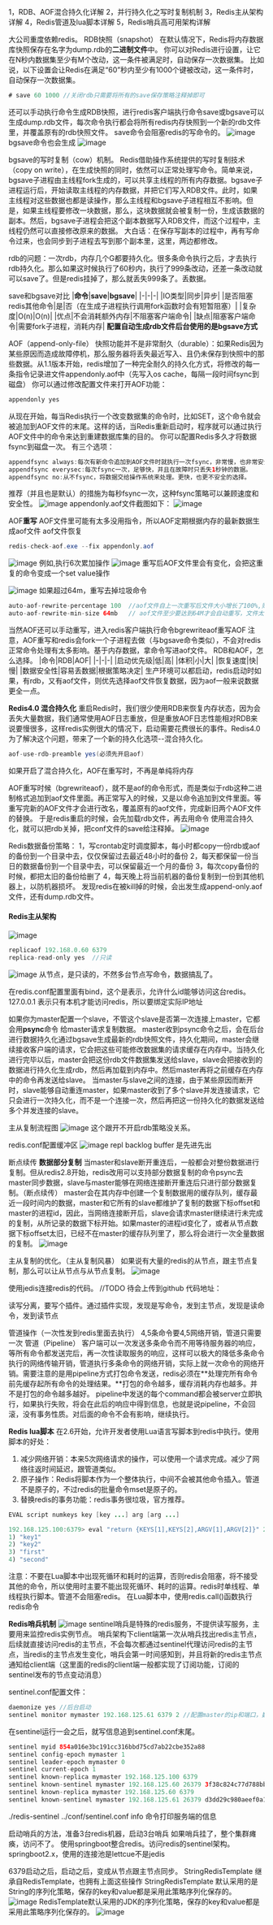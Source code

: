 1，RDB、AOF混合持久化详解
2，并行持久化之写时复制机制
3，Redis主从架构详解
4，Redis管道及lua脚本详解
5，Redis哨兵高可用架构详解

大公司重度依赖redis。
RDB快照（snapshot）
在默认情况下，Redis将内存数据库快照保存在名字为dump.rdb的**二进制文件**中。
你可以对Redis进行设置，让它在N秒内数据集至少有M个改动，这一条件被满足时，自动保存一次数据集。
比如说，以下设置会让Redis在满足“60”秒内至少有1000个键被改动，这一条件时，自动保存一次数据集。
```java
# save 60 1000 //关闭rdb只需要将所有的save保存策略注释掉即可
```

还可以手动执行命令生成RDB快照，进行redis客户端执行命令save或bgsave可以生成dump.rdb文件，每次命令执行都会将所有redis内存快照到一个新的rdb文件里，并覆盖原有的rdb快照文件。
save命令会阻塞redis的写命令的。
![image](../images/Snipaste_2022-05-03_16-07-58.png)
bgsave命令也会生成
![image](../images/Snipaste_2022-05-03_16-08-57.png)

bgsave的写时复制（cow）机制。
Redis借助操作系统提供的写时复制技术（copy on write），在生成快照的同时，依然可以正常处理写命令。简单来说，bgsave子进程由主线程fork生成的，可以共享主线程的所有内存数据。bgsave子进程运行后，开始读取主线程的内存数据，并把它们写入RDB文件。此时，如果主线程对这些数据也都是读操作，那么主线程和bgsave子进程相互不影响。但是，如果主线程要修改一块数据，那么，这块数据就会被复制一份，生成该数据的副本。然后，bgsave子进程会把这个副本数据写入RDB文件，而这个过程中，主线程仍然可以直接修改原来的数据。
大白话：在保存写副本的过程中，再有写命令过来，也会同步到子进程去写到那个副本里，这里，两边都修改。

rdb的问题：一次rdb，内存几个G都要持久化。很多条命令执行之后，才去执行rdb持久化。那么如果这时候执行了60秒内，执行了999条改动，还差一条改动就可以save了。但是redis挂掉了，那么就丢失999条了。丢数据。

save和bgsave对比
|**命令**|**save**|**bgsave**|
|-|-|-|
|IO类型|同步|异步|
|是否阻塞redis其他命令|是|否（在生成子进程执行调用fork函数时会有短暂阻塞）|
|复杂度|O(n)|O(n)|
|优点|不会消耗额外内存|不阻塞客户端命令|
|缺点|阻塞客户端命令|需要fork子进程，消耗内存|
**配置自动生成rdb文件后台使用的是bgsave方式**

AOF（append-only-file）
快照功能并不是非常耐久（durable）：如果Redis因为某些原因而造成故障停机，那么服务器将丢失最近写入、且仍未保存到快照中的那些数据。从1.1版本开始，redis增加了一种完全耐久的持久化方式，将修改的每一条指令记录进文件appendonly.aof中（先写入os cache，每隔一段时间fsync到磁盘）
你可以通过修改配置文件来打开AOF功能：
```java
appendonly yes
```
从现在开始，每当Redis执行一个改变数据集的命令时，比如SET，这个命令就会被追加到AOF文件的末尾。这样的话，当Redis重新启动时，程序就可以通过执行AOF文件中的命令来达到重建数据库集的目的。
你可以配置Redis多久才将数据fsync到磁盘一次。
有三个选项：
```java
appendfsync always:每次有新命令追加到AOF文件时就执行一次fsync，非常慢，也非常安全。
appendfsync everysec:每次fsync一次，足够快，并且在故障时只丢失1秒钟的数据。
appendfsync no:从不fsync，将数据交给操作系统来处理。更快，也更不安全的选择。
```
推荐（并且也是默认）的措施为每秒fsync一次，这种fsync策略可以兼顾速度和安全性。
![image](../images/Snipaste_2022-05-03_16-46-02.png)
appendonly.aof文件截图如下：
![image](../images/Snipaste_2022-05-03_16-46-58.png)

AOF**重写**
AOF文件里可能有太多没用指令，所以AOF定期根据内存的最新数据生成aof文件
aof文件恢复
```java
redis-check-aof.exe --fix appendonly.aof
```
![image](../images/Snipaste_2022-05-03_19-37-06.png)
例如,执行6次累加操作
![image](../images/Snipaste_2022-05-03_19-38-17.png)
重写后AOF文件里会有变化，会把这重复的命令变成一个set value操作

![image](../images/Snipaste_2022-05-03_19-39-38.png)
如果超过64m，重写去掉垃圾命令
```java
auto-aof-rewrite-percentage 100  //aof文件自上一次重写后文件大小增长了100%,则再次触发重写
auto-aof-rewrite-min-size 64mb   // aof文件至少要达到64M才会自动重写，文件太小恢复速度本来就很快，重写的意义不大
```
当然AOF还可以手动重写，进入redis客户端执行命令bgrewriteaof重写AOF
注意，AOF重写和redis会fork一个子进程去做（与bgsave命令类似），不会对redis正常命令处理有太多影响。基于内存数据，拿命令写进aof文件。
RDB和AOF，怎么选择。
|命令|RDB|AOF|
|-|-|-|
|启动优先级|低|高|
|体积|小|大|
|恢复速度|快|慢|
|数据安全性|容易丢数据|根据策略决定|
生产环境可以都启动，redis启动时如果，有rdb，又有aof文件，则优先选择aof文件恢复数据，因为aof一般来说数据更全一点。

**Redis4.0 混合持久化**
重启Redis时，我们很少使用RDB来恢复内存状态，因为会丢失大量数据，我们通常使用AOF日志重放，但是重放AOF日志性能相对RDB来说要慢很多，这样redis实例很大的情况下，启动需要花费很长的事件。Redis4.0为了解决这个问题，带来了一个新的持久化选项--混合持久化。
```java
aof-use-rdb-preamble yes(必须先开启aof)
```
如果开启了混合持久化，AOF在重写时，不再是单纯将内存

AOF重写时候（bgrewriteaof），就不是aof的命令形式，而是类似于rdb这种二进制格式追加到aof文件里面。再正常写入的时候，又是以命令追加到文件里面。等重写完新的AOF文件才会进行改名，覆盖原有的aof文件，完成新旧两个AOF文件的替换。
于是redis重启的时候，会先加载rdb文件，再去用命令
使用混合持久化，就可以把rdb关掉，把conf文件的save给注释掉。
![image](../images/Snipaste_2022-05-04_16-03-31.png)

Redis数据备份策略：
1，写crontab定时调度脚本，每小时都copy一份rdb或aof的备份到一个目录中去，仅仅保留过去最近48小时的备份
2，每天都保留一份当日的数据备份到一个目录中去，可以保留最近一个月的备份
3，每次copy备份的时候，都把太旧的备份给删了
4，每天晚上将当前机器的备份复制到一份到其他机器上，以防机器损坏。
发现redis在被kill掉的时候，会出发生成append-only.aof文件，还有dump.rdb文件。

#### Redis主从架构
![image](../images/Snipaste_2022-05-04_16-32-10.png)
```java
replicaof 192.168.0.60 6379
replica-read-only yes  //只读
```
![image](../images/Snipaste_2022-05-04_16-34-54.png)
从节点，是只读的，不然多台节点写命令，数据搞乱了。

在redis.conf配置里面有bind，这个是表示，允许什么id能够访问这台redis。
127.0.0.1 表示只有本机才能访问redis，所以要绑定实际IP地址

如果你为master配置一个slave，不管这个slave是否第一次连接上master，它都会用**psync**命令
给master请求复制数据。
master收到psync命令之后，会在后台进行数据持久化通过bgsave生成最新的rdb快照文件，持久化期间，master会继续接收客户端的请求，它会把这些可能修改数据集的请求缓存在内存中。当持久化进行完毕以后，master会把这份rdb文件数据集发送给slave，slave会把接收到的数据进行持久化生成rdb，然后再加载到内存中。然后master再将之前缓存在内存中的命令再发送给slave。
当master与slave之间的连接，由于某些原因而断开时，slave能够自动重连master，如果master收到了多个slave并发连接请求，它只会进行一次持久化，而不是一个连接一次，然后再把这一份持久化的数据发送给多个并发连接的slave。

主从复制流程图
![image](../images/Snipaste_2022-05-04_19-15-52.png)
这个跟开不开启rdb策略没关系。

redis.conf配置缓冲区
![image](../images/Snipaste_2022-05-04_19-21-09.png)
repl backlog buffer 是先进先出 

断点续传
**数据部分复制**
当master和slave断开重连后，一般都会对整份数据进行复制。但从redis2.8开始，redis改用可以支持部分数据复制的命令psync去master同步数据，slave与master能够在网络连接断开重连后只进行部分数据复制。（断点续传）
master会在其内存中创建一个复制数据用的缓存队列，缓存最近一段时间内的数据，master和它所有的slave都维护了复制的数据下标offset和master的进程id，因此，当网络连接断开后，slave会请求master继续进行未完成的复制，从所记录的数据下标开始。如果master的进程id变化了，或者从节点数据下标offset太旧，已经不在master的缓存队列里了，那么将会进行一次全量数据的复制。
![image](../images/Snipaste_2022-05-04_22-34-43.png)


主从复制的优化。（主从复制风暴）
如果说有大量的redis的从节点，跟主节点复制，那么可以让从节点与从节点复制。
![image](../images/Snipaste_2022-05-04_22-35-54.png)

使用jedis连接redis的代码。
//TODO 待会上传到github
代码地址：<a href=""></a>

读写分离，要写个插件。通过插件实现，发现是写命令，发到主节点，发现是读命令，发到读节点

管道操作（一次性发到redis里面去执行）
4,5条命令要4,5网络开销，管道只需要一次
管道（Pipeline）
客户端可以一次发送多条命令而不用等待服务器的响应，等所有命令都发送完后，再一次性读取服务的响应，这样可以极大的降低多条命令执行的网络传输开销，管道执行多条命令的网络开销，实际上就一次命令的网络开销。需要注意的是用pipeline方式打包命令发送，redis必须在**处理完所有命令前先缓存起所有命令的处理结果。**打包的命令越多，缓存消耗内存也越多。并不是打包的命令越多越好。
pipeline中发送的每个command都会被server立即执行，如果执行失败，将会在此后的响应中得到信息，也就是说pipeline，不会回滚，没有事务性质。对后面的命令不会有影响，继续执行。

**Redis lua脚本**
在2.6开始，允许开发者使用Lua语言写脚本到redis中执行。使用脚本的好处：
1. 减少网络开销：本来5次网络请求的操作，可以使用一个请求完成。减少了网络往返时间延迟，跟管道类似。
1. 原子操作：Redis将脚本作为一个整体执行，中间不会被其他命令插入。管道不是原子的，不过redis的批量命令mset是原子的。
1. 替换redis的事务功能：redis事务很垃圾，官方推荐。
```java
EVAL script numkeys key [key ...] arg [arg ...]
```
```java
192.168.125.100:6379> eval "return {KEYS[1],KEYS[2],ARGV[1],ARGV[2]}" 2 key1 key2 first second
1) "key1"
2) "key2"
3) "first"
4) "second"

```

注意：不要在Lua脚本中出现死循环和耗时的运算，否则redis会阻塞，将不接受其他的命令，所以使用时主要不能出现死循环、耗时的运算。redis时单线程、单线程执行脚本。管道不会阻塞redis。
在Lua脚本中，使用redis.call()函数执行redis命令

**Redis哨兵机制**
![image](../images/Snipaste_2022-05-04_23-49-02.png)
sentinel哨兵是特殊的redis服务，不提供读写服务，主要用来监控redis实例节点。
哨兵架构下client端第一次从哨兵找出redis主节点，后续就直接访问redis的主节点，不会每次都通过sentinel代理访问redis的主节点，当redis的主节点发生变化，哨兵会第一时间感知到，并且将新的redis主节点通知给client端（这里面的redis的client端一般都实现了订阅功能，订阅的sentinel发布的节点变动消息）

sentinel.conf配置文件：
```java
daemonize yes //后台启动
sentinel monitor mymaster 192.168.125.61 6379 2 //配置master的ip和端口，数字2表示有几台sentinel觉得master挂了，重新选举master。
```
在sentinel运行一会之后，就写信息追到sentinel.conf末尾。
```java
sentinel myid 854a016e3bc191cc316bbd75cd7ab22cbe352a88
sentinel config-epoch mymaster 1
sentinel leader-epoch mymaster 0
sentinel current-epoch 1
sentinel known-replica mymaster 192.168.125.100 6379
sentinel known-sentinel mymaster 192.168.125.60 26379 3f38c824c77d788bbb9fcbf0dcdc0f076175d666
sentinel known-replica mymaster 192.168.125.60 6379
sentinel known-sentinel mymaster 192.168.125.61 26379 d3dd29c980aeef0a1ecd34a11e5bdadcecc0e926
```

./redis-sentinel ../conf/sentinel.conf
info 命令打印服务端的信息

启动哨兵的方法，准备3台redis机器，启动3台哨兵
如果哨兵挂了，整个集群瘫痪，访问不了。
使用springboot整合redis。访问redis的sentinel架构。
springboot2.x，使用的连接池是lettcue不是jedis

6379启动之后，启动之后，变成从节点跟主节点同步。
StringRedisTemplate 继承自RedisTemplate，也拥有上面这些操作
StringRedisTemplate 默认采用的是String的序列化策略，保存的key和value都是采用此策略序列化保存的。
![image](../images/Snipaste_2022-05-05_01-09-54.png)
RedisTemplate默认采用的JDK的序列化策略，保存的key和value都是采用此策略序列化保存的。
![image](../images/Snipaste_2022-05-05_01-09-08.png)